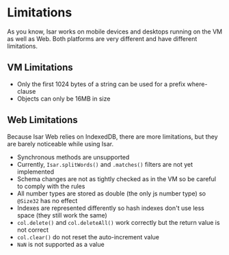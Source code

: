 # Limitations

As you know, Isar works on mobile devices and desktops running on the VM as well as Web. Both platforms are very different and have different limitations.

## VM Limitations

- Only the first 1024 bytes of a string can be used for a prefix where-clause
- Objects can only be 16MB in size

## Web Limitations

Because Isar Web relies on IndexedDB, there are more limitations, but they are barely noticeable while using Isar.

- Synchronous methods are unsupported
- Currently, `Isar.splitWords()` and `.matches()` filters are not yet implemented
- Schema changes are not as tightly checked as in the VM so be careful to comply with the rules
- All number types are stored as double (the only js number type) so `@Size32` has no effect
- Indexes are represented differently so hash indexes don't use less space (they still work the same)
- `col.delete()` and `col.deleteAll()` work correctly but the return value is not correct
- `col.clear()` do not reset the auto-increment value
- `NaN` is not supported as a value
